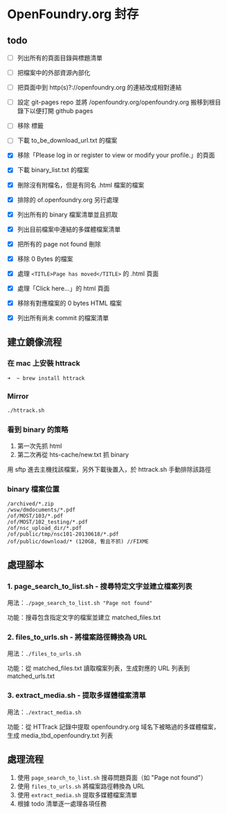 # OpenFoundry.org 封存

## todo

- [ ] 列出所有的頁面目錄與標題清單
- [ ] 把檔案中的外部資源內部化
- [ ] 把頁面中到 http(s)?://openfoundry.org 的連結改成相對連結
- [ ] 設定 git-pages repo 並將 /openfoundry.org/openfoundry.org 搬移到根目錄下以便打開 github pages
- [ ] 移除 <script>jQuery.extend(Drupal.settings...</script> 標籤

- [ ] 下載 to_be_download_url.txt 的檔案

- [x] 移除「Please log in or register to view or modify your profile.」的頁面
- [x] 下載 binary_list.txt 的檔案
- [x] 刪除沒有附檔名，但是有同名 .html 檔案的檔案
- [x] 排除的 of.openfoundry.org 另行處理
- [x] 列出所有的 binary 檔案清單並且抓取
- [x] 列出目前檔案中連結的多媒體檔案清單
- [x] 把所有的 page not found 刪除
- [x] 移除 0 Bytes 的檔案
- [x] 處理 `<TITLE>Page has moved</TITLE>` 的 .html 頁面
- [x] 處理「Click here...」的 html 頁面
- [x] 移除有對應檔案的 0 bytes HTML 檔案
- [x] 列出所有尚未 commit 的檔案清單

## 建立鏡像流程

### 在 mac 上安裝 httrack

```bash
➜  ~ brew install httrack
```

### Mirror

```bash
./httrack.sh
```

### 看到 binary 的策略

1. 第一次先抓 html
2. 第二次再從 hts-cache/new.txt 抓 binary

用 sftp 進去主機找該檔案，另外下載後置入，於 httrack.sh 手動排除該路徑

### binary 檔案位置

```text
/archived/*.zip
/wsw/dmdocuments/*.pdf
/of/MOST/103/*.pdf
/of/MOST/102_testing/*.pdf
/of/nsc_upload_dir/*.pdf
/of/public/tmp/nsc101-20130618/*.pdf
/of/public/download/* (120GB, 暫且不抓) //FIXME
```

## 處理腳本

### 1. page_search_to_list.sh - 搜尋特定文字並建立檔案列表

用法：`./page_search_to_list.sh "Page not found"`

功能：搜尋包含指定文字的檔案並建立 matched_files.txt

### 2. files_to_urls.sh - 將檔案路徑轉換為 URL

用法：`./files_to_urls.sh`

功能：從 matched_files.txt 讀取檔案列表，生成對應的 URL 列表到 matched_urls.txt

### 3. extract_media.sh - 提取多媒體檔案清單

用法：`./extract_media.sh`

功能：從 HTTrack 記錄中提取 openfoundry.org 域名下被略過的多媒體檔案，生成 media_tbd_openfoundry.txt 列表

## 處理流程

1. 使用 `page_search_to_list.sh` 搜尋問題頁面（如 "Page not found"）
2. 使用 `files_to_urls.sh` 將檔案路徑轉換為 URL
3. 使用 `extract_media.sh` 提取多媒體檔案清單
4. 根據 todo 清單逐一處理各項任務
